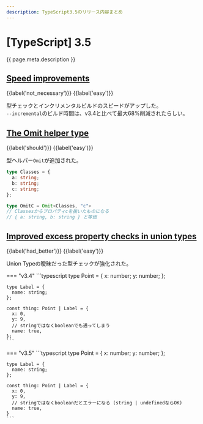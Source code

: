 ```yaml
---
description: TypeScript3.5のリリース内容まとめ
---
```


# [TypeScript] 3.5

{{ page.meta.description }}


## [Speed improvements]

[Speed improvements]: https://www.typescriptlang.org/docs/handbook/release-notes/typescript-3-5.html#speed-improvements

{{label('not_necessary')}} {{label('easy')}}

型チェックとインクリメンタルビルドのスピードがアップした。  
`--incremental`のビルド時間は、v3.4と比べて最大68%削減されたらしい。


## [The Omit helper type]

[The Omit helper type]: https://www.typescriptlang.org/docs/handbook/release-notes/typescript-3-5.html#the-omit-helper-type

{{label('should')}} {{label('easy')}}

型ヘルパー`Omit`が追加された。

```typescript
type Classes = {
  a: string;
  b: string;
  c: string;
};

type OmitC = Omit<Classes, "c">
// Classesからプロパティcを抜いたものになる
// { a: string, b: string } と等価
```

## [Improved excess property checks in union types]

[Improved excess property checks in union types]: https://www.typescriptlang.org/docs/handbook/release-notes/typescript-3-5.html#improved-excess-property-checks-in-union-types

{{label('had_better')}} {{label('easy')}}

Union Typeの曖昧だった型チェックが強化された。

=== "v3.4"
    ```typescript
    type Point = {
      x: number;
      y: number;
    };

    type Label = {
      name: string;
    };

    const thing: Point | Label = {
      x: 0,
      y: 9,
      // stringではなくbooleanでも通ってしまう
      name: true,
    };
    ```

=== "v3.5"
    ```typescript
    type Point = {
      x: number;
      y: number;
    };

    type Label = {
      name: string;
    };

    const thing: Point | Label = {
      x: 0,
      y: 9,
      // stringではなくbooleanだとエラーになる (string | undefinedならOK)
      name: true,
    }
    ```
